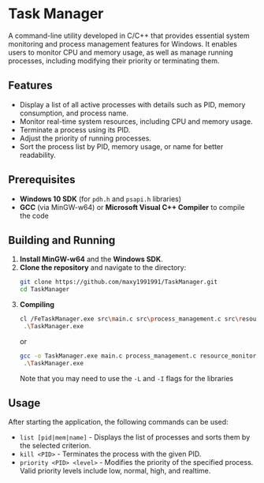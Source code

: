 # Task Manager

A command-line utility developed in C/C++ that provides essential system monitoring and process management features for Windows. It enables users to monitor CPU and memory usage, as well as manage running processes, including modifying their priority or terminating them.

## Features

- Display a list of all active processes with details such as PID, memory consumption, and process name.
- Monitor real-time system resources, including CPU and memory usage.
- Terminate a process using its PID.
- Adjust the priority of running processes.
- Sort the process list by PID, memory usage, or name for better readability.

## Prerequisites

- **Windows 10 SDK** (for `pdh.h` and `psapi.h` libraries)
- **GCC** (via MinGW-w64) or **Microsoft Visual C++ Compiler** to compile the code

## Building and Running
1. **Install MinGW-w64** and the **Windows SDK**.
2. **Clone the repository** and navigate to the directory:
   ```bash
   git clone https://github.com/maxy1991991/TaskManager.git
   cd TaskManager
   ```
3. **Compiling**
   ```bash
   cl /FeTaskManager.exe src\main.c src\process_management.c src\resource_monitoring.c src\user_interface.c /link pdh.lib psapi.lib
    .\TaskManager.exe
   ```
   or
   ```bash
   gcc -o TaskManager.exe main.c process_management.c resource_monitoring.c user_interface.c -lpdh -lpsapi
    .\TaskManager.exe
   ```
   Note that you may need to use the `-L` and `-I` flags for the libraries
   
## Usage
After starting the application, the following commands can be used:
- `list [pid|mem|name]` - Displays the list of processes and sorts them by the selected criterion.
- `kill <PID>` - Terminates the process with the given PID.  
- `priority <PID> <level>` - Modifies the priority of the specified process. Valid priority levels include low, normal, high, and realtime.
